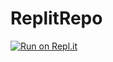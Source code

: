 # ReplitRepo

[![Run on Repl.it](https://replit.com/badge/github/JasonColtier/ReplitRepo)](https://replit.com/new/github/JasonColtier/ReplitRepo)
